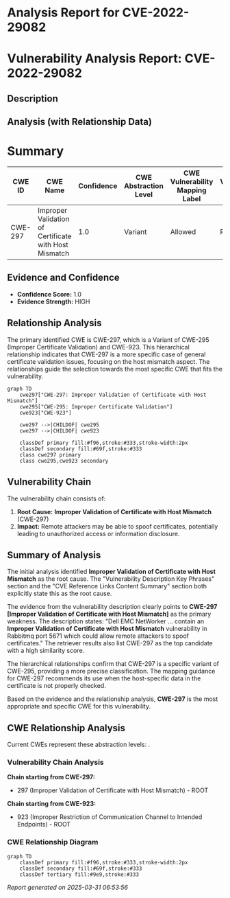# Analysis Report for CVE-2022-29082

# Vulnerability Analysis Report: CVE-2022-29082

## Description



## Analysis (with Relationship Data)

# Summary
| CWE ID | CWE Name | Confidence | CWE Abstraction Level | CWE Vulnerability Mapping Label | CWE-Vulnerability Mapping Notes |
|---|---|---|---|---|---|
| CWE-297 | Improper Validation of Certificate with Host Mismatch | 1.0 | Variant | Allowed | Primary CWE |

## Evidence and Confidence

*   **Confidence Score:** 1.0
*   **Evidence Strength:** HIGH

## Relationship Analysis
The primary identified CWE is CWE-297, which is a Variant of CWE-295 (Improper Certificate Validation) and CWE-923. This hierarchical relationship indicates that CWE-297 is a more specific case of general certificate validation issues, focusing on the host mismatch aspect. The relationships guide the selection towards the most specific CWE that fits the vulnerability.

```mermaid
graph TD
    cwe297["CWE-297: Improper Validation of Certificate with Host Mismatch"]
    cwe295["CWE-295: Improper Certificate Validation"]
    cwe923["CWE-923"]
    
    cwe297 -->|CHILDOF| cwe295
    cwe297 -->|CHILDOF| cwe923
    
    classDef primary fill:#f96,stroke:#333,stroke-width:2px
    classDef secondary fill:#69f,stroke:#333
    class cwe297 primary
    class cwe295,cwe923 secondary
```

## Vulnerability Chain
The vulnerability chain consists of:
  1.  **Root Cause:** **Improper Validation of Certificate with Host Mismatch** (CWE-297)
  2.  **Impact:** Remote attackers may be able to spoof certificates, potentially leading to unauthorized access or information disclosure.

## Summary of Analysis
The initial analysis identified **Improper Validation of Certificate with Host Mismatch** as the root cause. The "Vulnerability Description Key Phrases" section and the "CVE Reference Links Content Summary" section both explicitly state this as the root cause.

The evidence from the vulnerability description clearly points to **CWE-297 [Improper Validation of Certificate with Host Mismatch]** as the primary weakness. The description states: "Dell EMC NetWorker ... contain an **Improper Validation of Certificate with Host Mismatch** vulnerability in Rabbitmq port 5671 which could allow remote attackers to spoof certificates." The retriever results also list CWE-297 as the top candidate with a high similarity score.

The hierarchical relationships confirm that CWE-297 is a specific variant of CWE-295, providing a more precise classification. The mapping guidance for CWE-297 recommends its use when the host-specific data in the certificate is not properly checked.

Based on the evidence and the relationship analysis, **CWE-297** is the most appropriate and specific CWE for this vulnerability.


## CWE Relationship Analysis

Current CWEs represent these abstraction levels: .


### Vulnerability Chain Analysis

**Chain starting from CWE-297:**
- 297 (Improper Validation of Certificate with Host Mismatch) - ROOT


**Chain starting from CWE-923:**
- 923 (Improper Restriction of Communication Channel to Intended Endpoints) - ROOT



### CWE Relationship Diagram

```mermaid
graph TD
    classDef primary fill:#f96,stroke:#333,stroke-width:2px
    classDef secondary fill:#69f,stroke:#333
    classDef tertiary fill:#9e9,stroke:#333
```



*Report generated on 2025-03-31 06:53:56*
